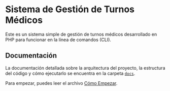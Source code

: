 # Sistema de Gestión de Turnos Médicos

Este es un sistema simple de gestión de turnos médicos desarrollado en PHP para funcionar en la línea de comandos (CLI).

## Documentación

La documentación detallada sobre la arquitectura del proyecto, la estructura del código y cómo ejecutarlo se encuentra en la carpeta [`docs`](./docs/00-como-empezar.md).

Para empezar, puedes leer el archivo [Cómo Empezar](./docs/00-como-empezar.md).
